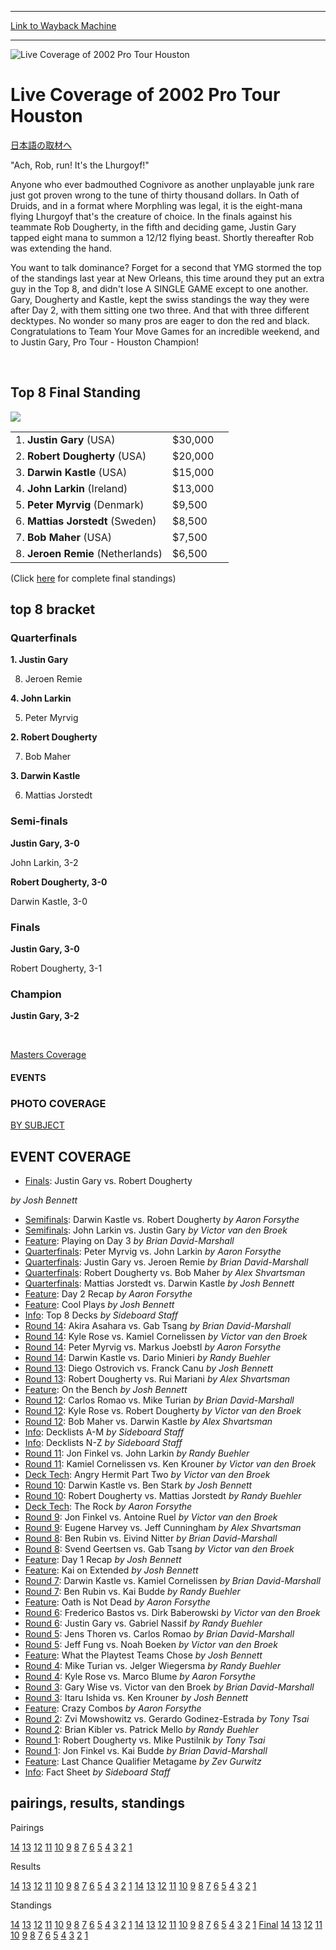 
---
[Link to Wayback Machine](https://web.archive.org/web/20151205234136/http://magic.wizards.com/en/events/coverage/pthou02)

[_metadata_:description]:- "日本語の取材へ `Ach, Rob, run! It's the Lhurgoyf!`"
[_metadata_:generator]:- "Drupal 7 (http://drupal.org)"
[_metadata_:node]:- "798521"
[_metadata_:source]:- "div-block-system-main"
[_metadata_:title]:- "Live Coverage of 2002 Pro Tour Houston"
[_metadata_:wayback_capture_timestamp]:- "2015-12-05 23:41:36"
[_metadata_:wayback_raw_url]:- "https://web.archive.org/web/20151205234136id_/http://magic.wizards.com/en/events/coverage/pthou02"
[_metadata_:wayback_url]:- "http://magic.wizards.com/en/events/coverage/pthou02"
---







![Live Coverage of 2002 Pro Tour Houston](https://media.magic.wizards.com/images/banner/large_1.jpg)





Live Coverage of 2002 Pro Tour Houston
======================================












[日本語の取材へ](/en/node/798516)


"Ach, Rob, run! It's the Lhurgoyf!"


Anyone who ever badmouthed Cognivore as another unplayable junk rare just got proven wrong to the tune of thirty thousand dollars. In Oath of Druids, and in a format where Morphling was legal, it is the eight-mana flying Lhurgoyf that's the creature of choice. In the finals against his teammate Rob Dougherty, in the fifth and deciding game, Justin Gary tapped eight mana to summon a 12/12 flying beast. Shortly thereafter Rob was extending the hand.


You want to talk dominance? Forget for a second that YMG stormed the top of the standings last year at New Orleans, this time around they put an extra guy in the Top 8, and didn't lose A SINGLE GAME except to one another. Gary, Dougherty and Kastle, kept the swiss standings the way they were after Day 2, with them sitting one two three. And that with three different decktypes. No wonder so many pros are eager to don the red and black. Congratulations to Team Your Move Games for an incredible weekend, and to Justin Gary, Pro Tour - Houston Champion!


 



Top 8 Final Standing
--------------------


![](https://media.magic.wizards.com/image_legacy_migration/sideboard/images/pthou02/a392.jpg)


|  |  |  |
| --- | --- | --- |
| 1. **Justin Gary** (USA) | $30,000 |
| 2. **Robert Dougherty** (USA) | $20,000 |
| 3. **Darwin Kastle** (USA) | $15,000 |
| 4. **John Larkin** (Ireland) | $13,000 |
| 5. **Peter Myrvig** (Denmark) | $9,500 |
| 6. **Mattias Jorstedt** (Sweden) | $8,500 |
| 7. **Bob Maher** (USA) | $7,500 |
| 8. **Jeroen Remie** (Netherlands) | $6,500 |


(Click [here](/en/articles/archive/event-coverage/2002-pro-tour-houston-final-standings-2002-11-10) for complete final standings)


top 8 bracket
-------------





### Quarterfinals





**1. Justin Gary**




8. Jeroen Remie






**4. John Larkin**




5. Peter Myrvig






**2. Robert Dougherty**




7. Bob Maher






**3. Darwin Kastle**




6. Mattias Jorstedt







### Semi-finals





**Justin Gary, 3-0**




John Larkin, 3-2






**Robert Dougherty, 3-0**




Darwin Kastle, 3-0







### Finals





**Justin Gary, 3-0**




Robert Dougherty, 3-1







### Champion





**Justin Gary, 3-2**








 

[Masters Coverage](/en/events/coverage/live-coverage-2002-houston-masters)








#### EVENTS


### PHOTO COVERAGE


[BY SUBJECT](/en/articles/archive/event-coverage/2002-pro-tour-houston-photo-coverage-2002-11-10)









EVENT COVERAGE
--------------



* [Finals](/en/articles/archive/event-coverage/finals-justin-gary-vs-robert-dougherty-2002-11-10): Justin Gary vs. Robert Dougherty

 *by Josh Bennett*
* [Semifinals](/en/articles/archive/event-coverage/semifinals-robert-dougherty-vs-darwin-kastle-2002-11-10): Darwin Kastle vs. Robert Dougherty
 *by Aaron Forsythe*
* [Semifinals](/en/articles/archive/event-coverage/semifinals-john-larkin-vs-justin-gary-2002-11-10): John Larkin vs. Justin Gary
 *by Victor van den Broek*
* [Feature](/en/articles/archive/event-coverage/playing-day-three-2002-11-10): Playing on Day 3
 *by Brian David-Marshall*
* [Quarterfinals](/en/articles/archive/event-coverage/quarterfinals-peter-myrvig-vs-john-larkin-2002-11-10): Peter Myrvig vs. John Larkin
 *by Aaron Forsythe*
* [Quarterfinals](/en/articles/archive/event-coverage/quarterfinals-justin-gary-vs-jeroen-remie-2002-11-10): Justin Gary vs. Jeroen Remie
 *by Brian David-Marshall*
* [Quarterfinals](/en/articles/archive/event-coverage/quarterfinals-robert-dougherty-vs-bob-maher-2002-11-10): Robert Dougherty vs. Bob Maher
 *by Alex Shvartsman*
* [Quarterfinals](/en/articles/archive/event-coverage/quarterfinals-mattias-jorstedt-vs-darwin-kastle-2002-11-10): Mattias Jorstedt vs. Darwin Kastle
 *by Josh Bennett*
* [Feature](/en/articles/archive/event-coverage/day-2-recap-2002-11-09): Day 2 Recap
 *by Aaron Forsythe*
* [Feature](/en/articles/archive/event-coverage/cool-plays-2002-11-09): Cool Plays
 *by Josh Bennett*
* [Info](/en/articles/archive/event-coverage/2002-pro-tour-houston-top-8-decks-2002-11-09): Top 8 Decks
 *by Sideboard Staff*
* [Round 14](/en/articles/archive/event-coverage/round-14-akira-asahara-vs-gab-tsang-2002-11-09): Akira Asahara vs. Gab Tsang
 *by Brian David-Marshall*
* [Round 14](/en/articles/archive/event-coverage/round-14-kyle-rose-vs-kamiel-cornelissen-2002-11-09): Kyle Rose vs. Kamiel Cornelissen
 *by Victor van den Broek*
* [Round 14](/en/articles/archive/event-coverage/round-14-peter-myrvig-vs-markus-joebstl-2002-11-09): Peter Myrvig vs. Markus Joebstl
 *by Aaron Forsythe*
* [Round 14](/en/articles/archive/event-coverage/round-14-darwin-kastle-vs-dario-mineri-2002-11-09): Darwin Kastle vs. Dario Minieri
 *by Randy Buehler*
* [Round 13](/en/articles/archive/event-coverage/round-13-diego-ostrovich-vs-franck-canu-2002-11-10): Diego Ostrovich vs. Franck Canu
 *by Josh Bennett*
* [Round 13](/en/articles/archive/event-coverage/round-13-robert-dougherty-vs-rui-mariani-2002-11-09): Robert Dougherty vs. Rui Mariani
 *by Alex Shvartsman*
* [Feature](/en/articles/archive/event-coverage/bench-2002-11-09): On the Bench
 *by Josh Bennett*
* [Round 12](/en/articles/archive/event-coverage/round-12-carlos-romao-vs-mike-turian-2002-11-09): Carlos Romao vs. Mike Turian
 *by Brian David-Marshall*
* [Round 12](/en/articles/archive/event-coverage/round-12-kyle-rose-vs-robert-dougherty-2002-11-09): Kyle Rose vs. Robert Dougherty
 *by Victor van den Broek*
* [Round 12](/en/articles/archive/event-coverage/round-12-bob-maher-vs-darwin-kastle-2002-11-09): Bob Maher vs. Darwin Kastle
 *by Alex Shvartsman*
* [Info](/en/node/797961): Decklists A-M
 *by Sideboard Staff*
* [Info](/en/node/797966): Decklists N-Z
 *by Sideboard Staff*
* [Round 11](/en/articles/archive/event-coverage/round-11-jon-finkel-vs-john-larkin-2002-11-09-0): Jon Finkel vs. John Larkin
 *by Randy Buehler*
* [Round 11](/en/articles/archive/event-coverage/round-11-kamiel-cornelissen-vs-ken-krouner-2002-11-09): Kamiel Cornelissen vs. Ken Krouner
 *by Victor van den Broek*
* [Deck Tech](/en/articles/archive/event-coverage/deck-tech-angry-hermit-part-two-2002-11-09): Angry Hermit Part Two
 *by Victor van den Broek*
* [Round 10](/en/articles/archive/event-coverage/round-10-darwin-kastle-vs-ben-stark-2002-11-09): Darwin Kastle vs. Ben Stark
 *by Josh Bennett*
* [Round 10](/en/articles/archive/event-coverage/round-10-robert-dougherty-vs-mattias-jorstedt-2002-11-09): Robert Dougherty vs. Mattias Jorstedt
 *by Randy Buehler*
* [Deck Tech](/en/articles/archive/event-coverage/deck-tech-rock-2002-11-09): The Rock
 *by Aaron Forsythe*
* [Round 9](/en/articles/archive/event-coverage/round-9-jon-finkel-vs-antoine-ruel-2002-11-09): Jon Finkel vs. Antoine Ruel
 *by Victor van den Broek*
* [Round 9](/en/articles/archive/event-coverage/round-9-eugene-harvey-vs-jeff-cunningham-2002-11-09): Eugene Harvey vs. Jeff Cunningham
 *by Alex Shvartsman*
* [Round 8](/en/articles/archive/event-coverage/round-8-ben-rubin-vs-eivind-nitter-2002-11-09): Ben Rubin vs. Eivind Nitter
 *by Brian David-Marshall*
* [Round 8](/en/articles/archive/event-coverage/round-8-svend-geetsen-vs-gab-tsang-2002-11-09): Svend Geertsen vs. Gab Tsang
 *by Victor van den Broek*
* [Feature](/en/articles/archive/event-coverage/day-1-recap-2002-11-08): Day 1 Recap
 *by Josh Bennett*
* [Feature](/en/articles/archive/event-coverage/kai-extended-2002-11-08): Kai on Extended
 *by Josh Bennett*
* [Round 7](/en/articles/archive/event-coverage/round-7-kamiel-cornelissen-vs-darwin-kastle-2002-11-08): Darwin Kastle vs. Kamiel Cornelissen
 *by Brian David-Marshall*
* [Round 7](/en/articles/archive/event-coverage/round-7-ben-rubin-vs-kai-budde-2002-11-08): Ben Rubin vs. Kai Budde
 *by Randy Buehler*
* [Feature](/en/articles/archive/event-coverage/oath-not-dead-2002-11-08): Oath is Not Dead
 *by Aaron Forsythe*
* [Round 6](/en/articles/archive/event-coverage/round-6-frederico-bastos-vs-dirk-baberowski-2002-11-08): Frederico Bastos vs. Dirk Baberowski
 *by Victor van den Broek*
* [Round 6](/en/articles/archive/event-coverage/round-6-justin-gary-vs-gabriel-nassif-2002-11-08): Justin Gary vs. Gabriel Nassif
 *by Randy Buehler*
* [Round 5](/en/articles/archive/event-coverage/round-5-jens-thoren-vs-carlos-romao-2002-11-08): Jens Thoren vs. Carlos Romao
 *by Brian David-Marshall*
* [Round 5](/en/articles/archive/event-coverage/round-5-jeff-fung-vs-noah-boeken-2002-11-08): Jeff Fung vs. Noah Boeken
 *by Victor van den Broek*
* [Feature](/en/articles/archive/event-coverage/what-playtest-teams-chose-2002-11-08): What the Playtest Teams Chose
 *by Josh Bennett*
* [Round 4](/en/articles/archive/event-coverage/round-4-mike-turian-vs-jelger-wiegersma-2002-11-09): Mike Turian vs. Jelger Wiegersma
 *by Randy Buehler*
* [Round 4](/en/articles/archive/event-coverage/round-4-kyle-rose-vs-marco-blume-2002-11-08): Kyle Rose vs. Marco Blume
 *by Aaron Forsythe*
* [Round 3](/en/articles/archive/event-coverage/round-3-gary-wise-vs-victor-van-den-broek-2002-11-08): Gary Wise vs. Victor van den Broek
 *by Brian David-Marshall*
* [Round 3](/en/articles/archive/event-coverage/round-3-itaru-ishida-vs-ken-krouner-2002-11-08): Itaru Ishida vs. Ken Krouner
 *by Josh Bennett*
* [Feature](/en/articles/archive/event-coverage/crazy-combos-2002-11-08): Crazy Combos
 *by Aaron Forsythe*
* [Round 2](/en/articles/archive/event-coverage/round-2-zvi-mowshowitz-vs-gerardo-godinez-estrada-2002-11-08): Zvi Mowshowitz vs. Gerardo Godinez-Estrada
 *by Tony Tsai*
* [Round 2](/en/articles/archive/event-coverage/round-2-brian-kibler-vs-patrick-mello-2002-11-08): Brian Kibler vs. Patrick Mello
 *by Randy Buehler*
* [Round 1](/en/articles/archive/event-coverage/round-1-robert-dougherty-vs-michael-pustilnik-2002-11-08): Robert Dougherty vs. Mike Pustilnik
 *by Tony Tsai*
* [Round 1](/en/articles/archive/event-coverage/round-1-kai-budde-vs-jon-finkel-2002-11-08): Jon Finkel vs. Kai Budde
 *by Brian David-Marshall*
* [Feature](/en/articles/archive/event-coverage/last-chance-qualifier-metagame-2002-11-08): Last Chance Qualifier Metagame
 *by Zev Gurwitz*
* [Info](/en/articles/archive/feature/2002-pro-tour%E2%80%93houston-2002-07-30): Fact Sheet
 *by Sideboard Staff*



pairings, results, standings
----------------------------





Pairings


[14](/en/articles/archive/event-coverage/round-14-pairings-2002-11-09) [13](/en/articles/archive/event-coverage/round-13-pairings-2002-11-09) [12](/en/articles/archive/event-coverage/round-12-pairings-2002-11-09) [11](/en/articles/archive/event-coverage/round-11-pairings-2002-11-09) [10](/en/articles/archive/event-coverage/round-10-pairings-2002-11-09) [9](/en/articles/archive/event-coverage/round-9-pairings-2002-11-09) [8](/en/articles/archive/event-coverage/round-8-pairings-2002-11-09) [7](/en/articles/archive/event-coverage/round-7-pairings-2002-11-08) [6](/en/articles/archive/event-coverage/round-6-pairings-2002-11-08) [5](/en/articles/archive/event-coverage/round-5-pairings-2002-11-08-0) [4](/en/articles/archive/event-coverage/round-4-pairings-2002-11-08-0) [3](/en/articles/archive/event-coverage/round-3-pairings-2002-11-08-0) [2](/en/articles/archive/event-coverage/round-2-pairings-2002-11-08-0) [1](/en/articles/archive/event-coverage/round-1-pairings-2002-11-08-0)




Results


[14](/en/articles/archive/event-coverage/round-14-pairings-2002-11-09) [13](/en/articles/archive/event-coverage/round-13-pairings-2002-11-09) [12](/en/articles/archive/event-coverage/round-12-pairings-2002-11-09) [11](/en/articles/archive/event-coverage/round-11-pairings-2002-11-09) [10](/en/articles/archive/event-coverage/round-10-pairings-2002-11-09) [9](/en/articles/archive/event-coverage/round-9-pairings-2002-11-09) [8](/en/articles/archive/event-coverage/round-8-pairings-2002-11-09) [7](/en/articles/archive/event-coverage/round-7-pairings-2002-11-08) [6](/en/articles/archive/event-coverage/round-6-pairings-2002-11-08) [5](/en/articles/archive/event-coverage/round-5-pairings-2002-11-08-0) [4](/en/articles/archive/event-coverage/round-4-pairings-2002-11-08-0) [3](/en/articles/archive/event-coverage/round-3-pairings-2002-11-08-0) [2](/en/articles/archive/event-coverage/round-2-pairings-2002-11-08-0) [1](/en/articles/archive/event-coverage/round-1-pairings-2002-11-08-0) [14](/en/articles/archive/event-coverage/round-14-results-2002-11-09) [13](/en/articles/archive/event-coverage/round-13-results-2002-11-09) [12](/en/articles/archive/event-coverage/round-12-results-2002-11-09) [11](/en/articles/archive/event-coverage/round-11-results-2002-11-09) [10](/en/articles/archive/event-coverage/round-10-results-2002-11-09) [9](/en/articles/archive/event-coverage/round-9-results-2002-11-09) [8](/en/articles/archive/event-coverage/round-8-results-2002-11-09) [7](/en/articles/archive/event-coverage/round-7-results-2002-11-08) [6](/en/articles/archive/event-coverage/round-6-results-2002-11-08) [5](/en/articles/archive/event-coverage/round-5-results-2002-11-08) [4](/en/articles/archive/event-coverage/round-4-results-2002-11-08-0) [3](/en/articles/archive/event-coverage/round-3-results-2002-11-08-0) [2](/en/articles/archive/event-coverage/round-2-results-2002-11-08-0) [1](/en/articles/archive/event-coverage/round-1-results-2002-11-08-0)




Standings


[14](/en/articles/archive/event-coverage/round-14-pairings-2002-11-09) [13](/en/articles/archive/event-coverage/round-13-pairings-2002-11-09) [12](/en/articles/archive/event-coverage/round-12-pairings-2002-11-09) [11](/en/articles/archive/event-coverage/round-11-pairings-2002-11-09) [10](/en/articles/archive/event-coverage/round-10-pairings-2002-11-09) [9](/en/articles/archive/event-coverage/round-9-pairings-2002-11-09) [8](/en/articles/archive/event-coverage/round-8-pairings-2002-11-09) [7](/en/articles/archive/event-coverage/round-7-pairings-2002-11-08) [6](/en/articles/archive/event-coverage/round-6-pairings-2002-11-08) [5](/en/articles/archive/event-coverage/round-5-pairings-2002-11-08-0) [4](/en/articles/archive/event-coverage/round-4-pairings-2002-11-08-0) [3](/en/articles/archive/event-coverage/round-3-pairings-2002-11-08-0) [2](/en/articles/archive/event-coverage/round-2-pairings-2002-11-08-0) [1](/en/articles/archive/event-coverage/round-1-pairings-2002-11-08-0) [14](/en/articles/archive/event-coverage/round-14-results-2002-11-09) [13](/en/articles/archive/event-coverage/round-13-results-2002-11-09) [12](/en/articles/archive/event-coverage/round-12-results-2002-11-09) [11](/en/articles/archive/event-coverage/round-11-results-2002-11-09) [10](/en/articles/archive/event-coverage/round-10-results-2002-11-09) [9](/en/articles/archive/event-coverage/round-9-results-2002-11-09) [8](/en/articles/archive/event-coverage/round-8-results-2002-11-09) [7](/en/articles/archive/event-coverage/round-7-results-2002-11-08) [6](/en/articles/archive/event-coverage/round-6-results-2002-11-08) [5](/en/articles/archive/event-coverage/round-5-results-2002-11-08) [4](/en/articles/archive/event-coverage/round-4-results-2002-11-08-0) [3](/en/articles/archive/event-coverage/round-3-results-2002-11-08-0) [2](/en/articles/archive/event-coverage/round-2-results-2002-11-08-0) [1](/en/articles/archive/event-coverage/round-1-results-2002-11-08-0) [Final](/en/articles/archive/event-coverage/2002-pro-tour-houston-final-standings-2002-11-10) [14](/en/articles/archive/event-coverage/round-14-standings-2002-11-09) [13](/en/articles/archive/event-coverage/round-13-standings-2002-11-09) [12](/en/articles/archive/event-coverage/round-12-standings-2002-11-09) [11](/en/articles/archive/event-coverage/round-11-standings-2002-11-09) [10](/en/articles/archive/event-coverage/round-10-standings-2002-11-09) [9](/en/articles/archive/event-coverage/round-9-standings-2002-11-09) [8](/en/articles/archive/event-coverage/round-8-standings-2002-11-09) [7](/en/articles/archive/event-coverage/round-7-standings-2002-11-08) [6](/en/articles/archive/event-coverage/round-6-standings-2002-11-08) [5](/en/articles/archive/event-coverage/round-5-standings-2002-11-08) [4](/en/articles/archive/event-coverage/round-4-standings-2002-11-08) [3](/en/articles/archive/event-coverage/round-3-standings-2002-11-08) [2](/en/articles/archive/event-coverage/round-2-standings-2002-11-08) [1](/en/articles/archive/event-coverage/round-1-standings-2002-11-08)





 

